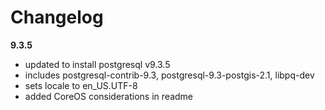 # Changelog

**9.3.5**
- updated to install postgresql v9.3.5
- includes postgresql-contrib-9.3, postgresql-9.3-postgis-2.1, libpq-dev
- sets locale to en_US.UTF-8
- added CoreOS considerations in readme

